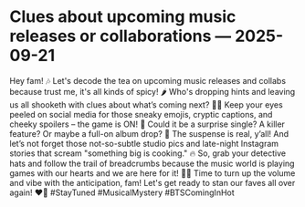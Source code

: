 # Clues about upcoming music releases or collaborations — 2025-09-21

Hey fam! 🎶 Let's decode the tea on upcoming music releases and collabs because trust me, it's all kinds of spicy! 🌶️ Who's dropping hints and leaving us all shooketh with clues about what’s coming next? 🕵️‍♀️ Keep your eyes peeled on social media for those sneaky emojis, cryptic captions, and cheeky spoilers – the game is ON! 🎲 Could it be a surprise single? A killer feature? Or maybe a full-on album drop? 📀 The suspense is real, y’all! And let’s not forget those not-so-subtle studio pics and late-night Instagram stories that scream "something big is cooking." 🔥 So, grab your detective hats and follow the trail of breadcrumbs because the music world is playing games with our hearts and we are here for it! 🎤💥 Time to turn up the volume and vibe with the anticipation, fam! Let's get ready to stan our faves all over again! ❤️🎵 #StayTuned #MusicalMystery #BTSComingInHot